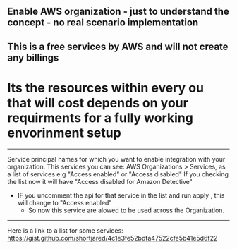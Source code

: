 ## Enable AWS organization - just to understand the concept - no real scenario implementation
## This is a free services by AWS and will not create any billings
# Its the resources within every ou that will cost depends on your requirments for a fully working envorinment setup

---

Service principal names for which you want to enable integration with your organization. 
This services you can see: AWS Organizations > Services, as a list of services e.g "Access enabled"  or "Access disabled"
If you checking the list now it will have "Access disabled for Amazon Detective"
- IF you uncomment the api for that service in the list and run apply , this will change to "Access enabled"
     - So now this service are alowed to be used across the Organization.


--- 
Here is a link to a list for some services:
https://gist.github.com/shortjared/4c1e3fe52bdfa47522cfe5b41e5d6f22